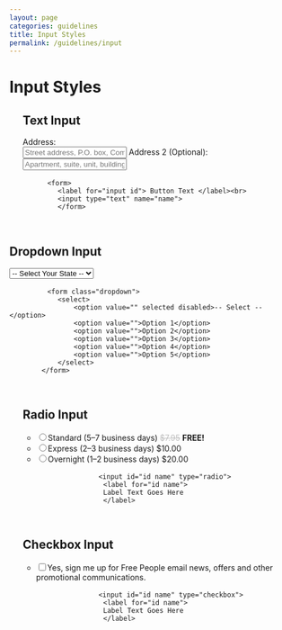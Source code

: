 ```yaml
---
layout: page
categories: guidelines
title: Input Styles
permalink: /guidelines/input
---
```

<h1>Input Styles</h1>

<div class="row">
	<ul class="btn-group">
		<h2>Text Input</h2>
		<form>
			<label for="address">Address:</label><br>
			<input type="text" id="address" name="address" placeholder="Street address, P.O. box, Company name, C/O">
			<label for="address">Address 2 (Optional):</label><br>
			<input type="text" id="address" name="address" placeholder="Apartment, suite, unit, building, etc.">
		</form>
	</ul>
	<pre>
		<code>&lt;form&gt;
			&lt;label for="input id"&gt; Button Text &lt;/label&gt;&lt;br&gt;
			&lt;input type="text" name="name"&gt;
			&lt;/form&gt;
		</code>
	</pre>
</div>

<div class="row full">
	<h2>Dropdown Input</h2>
	<form class="dropdown">
		<select>
			<option selected disabled>-- Select Your State --</option>
			<option>Option 1</option>
			<option>Option 2 </option>
			<option>Option 3</option>
			<option>Option 4</option>
			<option>Option 5</option>
		</select>
	</form>
	<pre>
		<code>&lt;form class="dropdown"&gt;
			&lt;select&gt;
				&lt;option value="" selected disabled&gt;-- Select --&lt;/option&gt;
				&lt;option value=""&gt;Option 1&lt;/option&gt;
				&lt;option value=""&gt;Option 2&lt;/option&gt;
				&lt;option value=""&gt;Option 3&lt;/option&gt;
				&lt;option value=""&gt;Option 4&lt;/option&gt;
				&lt;option value=""&gt;Option 5&lt;/option&gt;
			&lt;/select&gt;
		&lt;/form&gt;
		</code>
	</pre>
</div>

<div class="row full">
	<ul class="btn-group">
		<h2>Radio Input</h2>
		<div class="radio">  
			<ul>
				<li>
					<input id="standard" type="radio" name="gender" value="female"><label class="radio" for="standard">Standard (5–7 business days)  <span style="color:#bebebe;"><strike>$7.95</strike></span> <span id="freecall"><strong>FREE!</strong></span></label>
				</li>
				<li>
					<input id="express" type="radio" name="gender" value="female"><label class="radio" for="express">Express (2–3 business days) $10.00</label>
				</li>
				<li>
					<input id="overnight" type="radio" name="gender" value="female"><label class="radio" for="overnight">Overnight (1–2 business days) $20.00</label>
				</li>
			</ul>
			<pre>
				<code>&lt;input id="id name" type="radio"&gt;
					&lt;label for="id name"&gt;
					Label Text Goes Here
					&lt;/label&gt;		
				</code>
			</pre>
		</div>  
	</ul>
</div>


<div class="row full">
	<ul class="btn-group">
		<h2>Checkbox Input</h2>
		<div class="checkbox">  
			<ul>
				<li>
					<input id="check1" type="checkbox" name="gender" value="female"><label class="checkbox" for="check1">Yes, sign me up for Free People email news, offers and other promotional communications.</label>
				</li>
			</ul>
			<pre>
				<code>&lt;input id="id name" type="checkbox"&gt;
					&lt;label for="id name"&gt;
					Label Text Goes Here
					&lt;/label&gt;		
				</code>
			</pre>
		</div>  
	</ul>
</div>